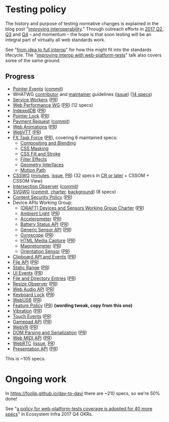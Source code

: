 # Testing policy

The history and purpose of testing normative changes is explained in the blog post "[improving interoperability](https://blog.whatwg.org/improving-interoperability)." Through outreach efforts in [2017 Q2, Q3](https://docs.google.com/document/d/1aRpnNQ7Zz_-N9ngdcjQXNjlE1NblppN7lCQwGdxRLlc/edit?usp=sharing) and [Q4](https://docs.google.com/document/d/1GZquS8Jra47E5hIMH2ObOb_7oQFgk8f9MptUAjF0LFI/edit?usp=sharing) – and momentum – the hope is that soon testing will be an integral part of virtually all web standards work.

See "[from idea to full interop](lifecycle.md)" for how this might fit into the standards lifecycle. The "[improving interop with web-platform-tests](https://webengineshackfest.org/#portfolio)" talk also covers some of the same ground.

## Progress
 * [Pointer Events](https://github.com/w3c/pointerevents/blob/gh-pages/README.markdown#editing-process) ([commit](https://github.com/w3c/pointerevents/commit/63af43b4ff2908b2269da207b772dfb9bac66c1f))
 * WHATWG [contributor](https://github.com/whatwg/meta/blob/master/CONTRIBUTING.md#tests) and [maintainer](https://github.com/whatwg/meta/blob/master/TEAM.md) guidelines ([issue](https://github.com/whatwg/html/issues/1849)) ([14 specs](https://spec.whatwg.org/))
 * [Service Workers](https://github.com/w3c/ServiceWorker/blob/master/CONTRIBUTING.md) ([PR](https://github.com/w3c/ServiceWorker/pull/1131))
 * [Web Performance WG](https://github.com/w3c/web-performance/blob/gh-pages/CONTRIBUTING.md#test-driven) ([PR](https://github.com/w3c/web-performance/pull/17)) (12 specs)
 * [IndexedDB](https://github.com/w3c/IndexedDB/blob/master/CONTRIBUTING.md#tests) ([PR](https://github.com/w3c/IndexedDB/pull/200))
 * [Pointer Lock](https://github.com/w3c/pointerlock/blob/gh-pages/CONTRIBUTING.md#tests) ([PR](https://github.com/w3c/pointerlock/pull/20))
 * [Payment Request](https://github.com/w3c/payment-request/blob/gh-pages/test-plan.md) ([commit](https://github.com/w3c/payment-request/commit/139f8b3e2779aadb0a5e4f88c77600dc40405a7a#diff-6684f7304df8a395938c0636514a7461))
 * [Web Animations](https://github.com/w3c/web-animations/blob/master/CONTRIBUTING.md#tests) ([PR](https://github.com/w3c/web-animations/pull/194))
 * [WebVTT](https://github.com/w3c/webvtt/blob/gh-pages/CONTRIBUTING.md#tests) ([PR](https://github.com/w3c/webvtt/pull/357))
 * [FX Task Force](https://github.com/w3c/fxtf-drafts/blob/master/CONTRIBUTING.md#tests) ([PR](https://github.com/w3c/fxtf-drafts/pull/215)), covering 6 maintained specs:
   * [Compositing and Blending](https://drafts.fxtf.org/compositing/)
   * [CSS Masking](https://drafts.fxtf.org/css-masking/)
   * [CSS Fill and Stroke](https://drafts.fxtf.org/fill-stroke/)
   * [Filter Effects](https://drafts.fxtf.org/filter-effects/)
   * [Geometry Interfaces](https://drafts.fxtf.org/geometry/)
   * [Motion Path](https://drafts.fxtf.org/motion/)
 * [CSSWG](https://github.com/w3c/csswg-drafts/blob/master/CONTRIBUTING.md#tests) ([minutes](https://www.w3.org/2017/08/03-css-minutes.html#item06), [issue](https://github.com/w3c/csswg-drafts/issues/1755), [PR](https://github.com/w3c/csswg-drafts/pull/1767)) (32 specs in [CR or later](https://www.w3.org/Style/CSS/current-work) + CSSOM + CSSOM View)
 * [Intersection Observer](https://github.com/w3c/IntersectionObserver/blob/master/CONTRIBUTING.md#tests) ([commit](https://github.com/w3c/IntersectionObserver/commit/1b81b995fd9a1d208b452f20327b5a5921bffb41))
 * [SVGWG](https://github.com/w3c/svgwg/blob/master/CONTRIBUTING.md#tests) ([commit](https://github.com/w3c/svgwg/commit/18eb74f259296423a25538dacb6519b812ad179f), [charter](https://www.w3.org/2017/04/svg-2017.html#deliverables), [background](https://github.com/w3c/testing-how-to/pull/4)) (8 specs)
 * [Content Security Policy](https://github.com/w3c/webappsec-csp/blob/master/CONTRIBUTING.md#tests) ([PR](https://github.com/w3c/webappsec-csp/pull/230))
 * Device APIs Working Group:
    * [[DRAFT] Devices and Sensors Working Group Charter](https://w3c.github.io/dap-charter/DeviceAPICharter.html#deliverables) ([PR](https://github.com/w3c/dap-charter/pull/51))
    * [Ambient Light](https://github.com/w3c/ambient-light/blob/gh-pages/CONTRIBUTING.md#tests) ([PR](https://github.com/w3c/ambient-light/pull/47))
   * [Accelerometer](https://github.com/w3c/accelerometer/blob/gh-pages/CONTRIBUTING.md#tests) ([PR](https://github.com/w3c/accelerometer/pull/29))
   * [Battery Status API](https://github.com/w3c/battery/blob/gh-pages/CONTRIBUTING.md#tests) ([PR](https://github.com/w3c/battery/pull/14))
   * [Generic Sensor API](https://github.com/w3c/sensors/blob/master/CONTRIBUTING.md#tests) ([PR](https://github.com/w3c/sensors/pull/316))
   * [Gyroscope](https://github.com/w3c/gyroscope/blob/gh-pages/CONTRIBUTING.md#tests) ([PR](https://github.com/w3c/gyroscope/pull/26))
   * [HTML Media Capture](https://github.com/w3c/html-media-capture/blob/gh-pages/CONTRIBUTING.md#tests) ([PR](https://github.com/w3c/html-media-capture/pull/18))
   * [Magnetometer](https://github.com/w3c/magnetometer/blob/gh-pages/CONTRIBUTING.md#tests) ([PR](https://github.com/w3c/magnetometer/pull/38))
   * [Orientation Sensor](https://github.com/w3c/orientation-sensor/blob/gh-pages/CONTRIBUTING.md#tests) ([PR](https://github.com/w3c/orientation-sensor/pull/52))
 * [Clipboard API and Events](https://github.com/w3c/clipboard-apis/blob/master/CONTRIBUTING.md#tests) ([PR](https://github.com/w3c/clipboard-apis/pull/56))
 * [File API](https://github.com/w3c/FileAPI/blob/gh-pages/CONTRIBUTING.md#tests) ([PR](https://github.com/w3c/FileAPI/pull/85))
 * [Static Range](https://github.com/w3c/staticrange/blob/gh-pages/CONTRIBUTING.md#tests) ([PR](https://github.com/w3c/staticrange/pull/11))
 * [UI Events](https://github.com/w3c/uievents/blob/gh-pages/CONTRIBUTING.md#tests) ([PR](https://github.com/w3c/uievents/pull/163))
 * [File and Directory Entries](https://github.com/WICG/entries-api/blob/gh-pages/CONTRIBUTING.md#tests) ([PR](https://github.com/WICG/entries-api/pull/22))
 * [Resize Observer](https://github.com/WICG/ResizeObserver/blob/master/CONTRIBUTING.md#tests) ([PR](https://github.com/WICG/ResizeObserver/pull/44))
 * [Web Audio API](https://github.com/WebAudio/web-audio-api/blob/gh-pages/README.md#tests) ([PR](https://github.com/WebAudio/web-audio-api/pull/1423))
 * [Keyboard Lock](https://github.com/w3c/keyboard-lock/blob/gh-pages/README.md#tests) ([PR](https://github.com/w3c/keyboard-lock/pull/36))
 * [WebUSB](https://github.com/WICG/webusb/blob/master/CONTRIBUTING.md#tests) ([PR](https://github.com/WICG/webusb/pull/109))
 * [Feature Policy](https://github.com/WICG/feature-policy/blob/gh-pages/CONTRIBUTING.md#tests) ([PR](https://github.com/WICG/feature-policy/pull/91)) **(wording tweak, copy from this one)**
 * [Vibration](https://github.com/w3c/vibration/blob/gh-pages/CONTRIBUTING.md#tests) ([PR](https://github.com/w3c/vibration/pull/20))
 * [Touch Events](https://github.com/w3c/touch-events/blob/gh-pages/README.md#tests) ([PR](https://github.com/w3c/touch-events/pull/90))
 * [Gamepad API](https://github.com/w3c/gamepad/blob/gh-pages/CONTRIBUTING.md#tests) ([PR](https://github.com/w3c/gamepad/pull/64))
 * [WebVR](https://github.com/w3c/webvr/blob/master/README.md#tests) ([PR](https://github.com/w3c/webvr/pull/295))
 * [DOM Parsing and Serialization](https://github.com/w3c/DOM-Parsing/blob/gh-pages/CONTRIBUTING.md#tests) ([PR](https://github.com/w3c/DOM-Parsing/pull/32))
 * [Web MIDI API](https://github.com/WebAudio/web-midi-api/blob/gh-pages/README.md#tests) ([PR](https://github.com/WebAudio/web-midi-api/pull/182))
 * [WebRTC](https://github.com/w3c/webrtc-pc/blob/master/CONTRIBUTING.md#tests) ([issue](https://github.com/w3c/webrtc-pc/issues/1617), [PR](https://github.com/w3c/webrtc-pc/pull/1657))
 * [Presentation API](https://github.com/w3c/presentation-api/blob/gh-pages/CONTRIBUTING.md#tests) ([PR](https://github.com/w3c/presentation-api/pull/445))

This is ~105 specs.

# Ongoing work

In https://foolip.github.io/day-to-day/ there are ~210 specs, so we're 50% done!

See "[a policy for web-platform-tests coverage is adopted for 40 more specs](https://docs.google.com/document/d/1GZquS8Jra47E5hIMH2ObOb_7oQFgk8f9MptUAjF0LFI/edit#heading=h.3jtyy5sjt1rp)" in Ecosystem Infra 2017 Q4 OKRs.
